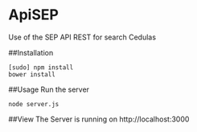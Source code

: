 # ApiSEP
Use of the SEP API REST for search Cedulas

##Installation

```
[sudo] npm install  
bower install
```

##Usage
Run the server  
```
node server.js
```

##View
The Server is running on http://localhost:3000
